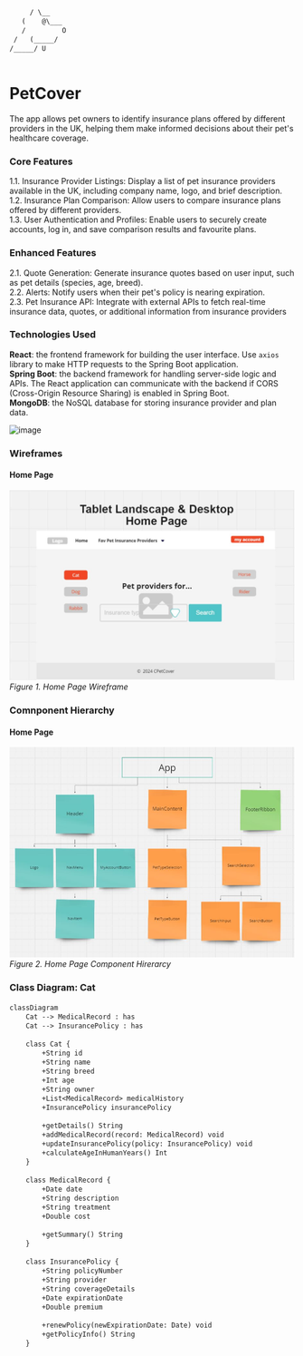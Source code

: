 ```

     / \__
   (    @\___
   /         O
 /   (_____/
/_____/ U


```


# PetCover

The app allows pet owners to identify insurance plans offered by different providers in the UK, helping them make informed decisions about their pet's healthcare coverage.

### Core Features
  1.1. Insurance Provider Listings: Display a list of pet insurance providers available in the UK, including company name, logo, and brief description.\
  1.2. Insurance Plan Comparison: Allow users to compare insurance plans offered by different providers.\
  1.3. User Authentication and Profiles: Enable users to securely create accounts, log in, and save comparison results and favourite plans.
  
### Enhanced Features
 2.1. Quote Generation: Generate insurance quotes based on user input, such as pet details (species, age, breed).\
 2.2. Alerts: Notify users when their pet's policy is nearing expiration.\
 2.3. Pet Insurance API: Integrate with external APIs to fetch real-time insurance data, quotes, or additional information from insurance providers

### Technologies Used
**React**: the frontend framework for building the user interface. Use ```axios``` library to make HTTP requests to the Spring Boot application.\
**Spring Boot**: the backend framework for handling server-side logic and APIs. The React application can communicate with the backend if CORS (Cross-Origin Resource Sharing) is enabled in Spring Boot.\
**MongoDB**: the NoSQL database for storing insurance provider and plan data.

![image](https://github.com/Cristina-Pat/pet-cover/assets/72979214/46af1974-27f5-4708-b937-6089db0e8df0)

### Wireframes

#### Home Page

![image](https://github.com/Cristina-Pat/pet-cover/blob/main/docs/images/HomePage%20PetCover.JPG)
*Figure 1. Home Page Wireframe*



### Comnponent Hierarchy

#### Home Page
![image](https://github.com/Cristina-Pat/pet-cover/blob/main/docs/images/componentHierarchy_HomePage.JPG)
*Figure 2. Home Page Component Hirerarcy*

### Class Diagram: Cat

```mermaid
classDiagram
    Cat --> MedicalRecord : has
    Cat --> InsurancePolicy : has

    class Cat {
        +String id
        +String name
        +String breed
        +Int age
        +String owner
        +List<MedicalRecord> medicalHistory
        +InsurancePolicy insurancePolicy

        +getDetails() String
        +addMedicalRecord(record: MedicalRecord) void
        +updateInsurancePolicy(policy: InsurancePolicy) void
        +calculateAgeInHumanYears() Int
    }

    class MedicalRecord {
        +Date date
        +String description
        +String treatment
        +Double cost

        +getSummary() String
    }

    class InsurancePolicy {
        +String policyNumber
        +String provider
        +String coverageDetails
        +Date expirationDate
        +Double premium

        +renewPolicy(newExpirationDate: Date) void
        +getPolicyInfo() String
    }





